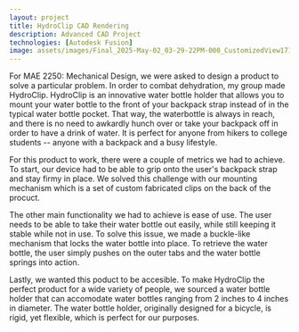 ```yaml
---
layout: project
title: HydroClip CAD Rendering
description: Advanced CAD Project
technologies: [Autodesk Fusion]
image: assets/images/Final_2025-May-02_03-29-22PM-000_CustomizedView1714922554_jpg.jpg
---
```


For MAE 2250: Mechanical Design, we were asked to design a product to solve a particular problem. In order to combat dehydration, my group made HydroClip. HydroClip is an innovative water bottle holder that allows you to mount your water bottle to the front of your backpack strap instead of in the typical water bottle pocket. That way, the waterbottle is always in reach, and there is no need to awkardly hunch over or take your backpack off in order to have a drink of water. It is perfect for anyone from hikers to college students -- anyone with a backpack and a busy lifestyle.

For this product to work, there were a couple of metrics we had to achieve. To start, our device had to be able to grip onto the user's backpack strap and stay firmy in place. We solved this challenge with our mounting mechanism which is a set of custom fabricated clips on the back of the procuct. 

The other main functionality we had to achieve is ease of use. The user needs to be able to take their water bottle out easily, while still keeping it stable while not in use. To solve this issue, we made a buckle-like mechanism that locks the water bottle into place. To retrieve the water bottle, the user simply pushes on the outer tabs and the water bottle springs into action. 

Lastly, we wanted this poduct to be accesible. To make HydroClip the perfect product for a wide variety of people, we sourced a water bottle holder that can accomodate water bottles ranging from 2 inches to 4 inches in diameter. The water bottle holder, originally designed for a bicycle, is rigid, yet flexible, which is perfect for our purposes.

